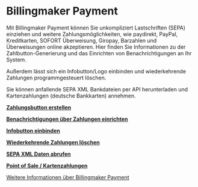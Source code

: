 Billingmaker Payment
====================

Mit Billingmaker Payment können Sie unkompliziert Lastschriften (SEPA) einziehen und weitere Zahlungsmöglichkeiten, wie paydirekt, PayPal, Kreditkarten, SOFORT Überweisung, Giropay, Barzahlen und Überweisungen online akzeptieren.
Hier finden Sie Informationen zu der Zahlbutton-Generierung und das Einrichten von Benachrichtigungen an Ihr System.

Außerdem lässt sich ein Infobutton/Logo einbinden und wiederkehrende Zahlungen programmgesteuert löschen.

Sie können anfallende SEPA XML Bankdateien per API herunterladen und Kartenzahlungen (deutsche Bankkarten) annehmen.

**[Zahlungsbutton erstellen](Button.md)**

**[Benachrichtigungen über Zahlungen einrichten](Benachrichtigungen.md)**

**[Infobutton einbinden](Infobutton.html)**

**[Wiederkehrende Zahlungen löschen](Wiederkehrend.php)**

**[SEPA XML Daten abrufen](Daten.php)**

**[Point of Sale / Kartenzahlungen](PointOfSale.md)**

[Weitere Informationen über Billingmaker Payment](https://payment.billingmaker.com)
